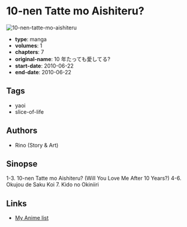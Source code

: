 # 10-nen Tatte mo Aishiteru?

![10-nen-tatte-mo-aishiteru](https://cdn.myanimelist.net/images/manga/1/148655.jpg)

-   **type**: manga
-   **volumes**: 1
-   **chapters**: 7
-   **original-name**: 10 年たっても愛してる?
-   **start-date**: 2010-06-22
-   **end-date**: 2010-06-22

## Tags

-   yaoi
-   slice-of-life

## Authors

-   Rino (Story & Art)

## Sinopse

1-3. 10-nen Tatte mo Aishiteru? (Will You Love Me After 10 Years?)
4-6. Okujou de Saku Koi 7. Kido no Okiniiri

## Links

-   [My Anime list](https://myanimelist.net/manga/85621/10-nen_Tatte_mo_Aishiteru)
